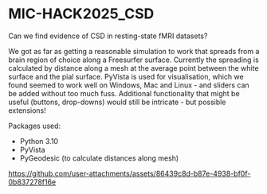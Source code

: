 # MIC-HACK2025_CSD
Can we find evidence of CSD in resting-state fMRI datasets?

We got as far as getting a reasonable simulation to work that spreads from a brain region of choice along a Freesurfer surface. Currently the spreading is calculated by distance along a mesh at the average point between the white surface and the pial surface. PyVista is used for visualisation, which we found seemed to work well on Windows, Mac and Linux - and sliders can be added without too much fuss. Additional functionality that might be useful (buttons, drop-downs) would still be intricate - but possible extensions!

Packages used:
- Python 3.10
- PyVista
- PyGeodesic (to calculate distances along mesh)


https://github.com/user-attachments/assets/86439c8d-b87e-4938-bf0f-0b837278f16e

